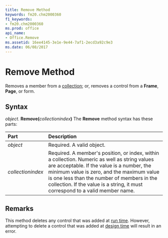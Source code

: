 ```yaml
---
title: Remove Method
keywords: fm20.chm2000360
f1_keywords:
- fm20.chm2000360
ms.prod: office
api_name:
- Office.Remove
ms.assetid: 16ee4145-3e1e-9e44-7af1-2ecd3a92c9e3
ms.date: 06/08/2017
---
```



# Remove Method



Removes a member from a [collection](../../Glossary/vbe-glossary.md#collection); or, removes a control from a  **Frame**, **Page**, or form.

## Syntax

_object_. **Remove(**_collectionindex_**)**
The  **Remove** method syntax has these parts:


|**Part**|**Description**|
|:-----|:-----|
| _object_|Required. A valid object.|
| _collectionindex_|Required. A member's position, or index, within a collection. Numeric as well as string values are acceptable. If the value is a number, the minimum value is zero, and the maximum value is one less than the number of members in the collection. If the value is a string, it must correspond to a valid member name.|

## Remarks

This method deletes any control that was added at [run time](../../Glossary/vbe-glossary.md#run-time). However, attempting to delete a control that was added at [design time](../../Glossary/vbe-glossary.md#design-time) will result in an error.


